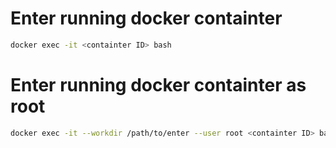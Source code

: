 # Enter running docker containter
```bash
docker exec -it <containter ID> bash
```

# Enter running docker containter as root
```bash
docker exec -it --workdir /path/to/enter --user root <containter ID> bash
```
